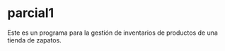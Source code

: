 # parcial1

Este es un programa para la gestión de inventarios de productos de una tienda de zapatos.